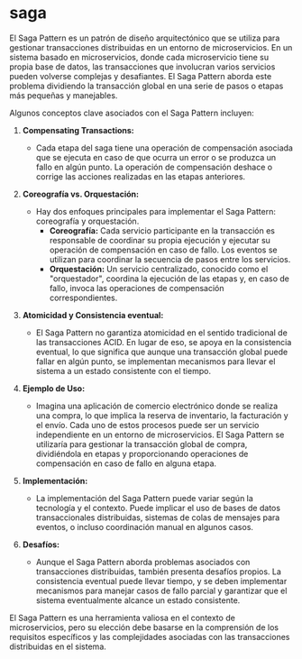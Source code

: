 # saga

El Saga Pattern es un patrón de diseño arquitectónico que se utiliza para gestionar transacciones distribuidas en un entorno de microservicios. En un sistema basado en microservicios, donde cada microservicio tiene su propia base de datos, las transacciones que involucran varios servicios pueden volverse complejas y desafiantes. El Saga Pattern aborda este problema dividiendo la transacción global en una serie de pasos o etapas más pequeñas y manejables.

Algunos conceptos clave asociados con el Saga Pattern incluyen:

1. **Compensating Transactions:**
   - Cada etapa del saga tiene una operación de compensación asociada que se ejecuta en caso de que ocurra un error o se produzca un fallo en algún punto. La operación de compensación deshace o corrige las acciones realizadas en las etapas anteriores.

2. **Coreografía vs. Orquestación:**
   - Hay dos enfoques principales para implementar el Saga Pattern: coreografía y orquestación.
      - **Coreografía:** Cada servicio participante en la transacción es responsable de coordinar su propia ejecución y ejecutar su operación de compensación en caso de fallo. Los eventos se utilizan para coordinar la secuencia de pasos entre los servicios.
      - **Orquestación:** Un servicio centralizado, conocido como el "orquestador", coordina la ejecución de las etapas y, en caso de fallo, invoca las operaciones de compensación correspondientes.

3. **Atomicidad y Consistencia eventual:**
   - El Saga Pattern no garantiza atomicidad en el sentido tradicional de las transacciones ACID. En lugar de eso, se apoya en la consistencia eventual, lo que significa que aunque una transacción global puede fallar en algún punto, se implementan mecanismos para llevar el sistema a un estado consistente con el tiempo.

4. **Ejemplo de Uso:**
   - Imagina una aplicación de comercio electrónico donde se realiza una compra, lo que implica la reserva de inventario, la facturación y el envío. Cada uno de estos procesos puede ser un servicio independiente en un entorno de microservicios. El Saga Pattern se utilizaría para gestionar la transacción global de compra, dividiéndola en etapas y proporcionando operaciones de compensación en caso de fallo en alguna etapa.

5. **Implementación:**
   - La implementación del Saga Pattern puede variar según la tecnología y el contexto. Puede implicar el uso de bases de datos transaccionales distribuidas, sistemas de colas de mensajes para eventos, o incluso coordinación manual en algunos casos.

6. **Desafíos:**
   - Aunque el Saga Pattern aborda problemas asociados con transacciones distribuidas, también presenta desafíos propios. La consistencia eventual puede llevar tiempo, y se deben implementar mecanismos para manejar casos de fallo parcial y garantizar que el sistema eventualmente alcance un estado consistente.

El Saga Pattern es una herramienta valiosa en el contexto de microservicios, pero su elección debe basarse en la comprensión de los requisitos específicos y las complejidades asociadas con las transacciones distribuidas en el sistema.